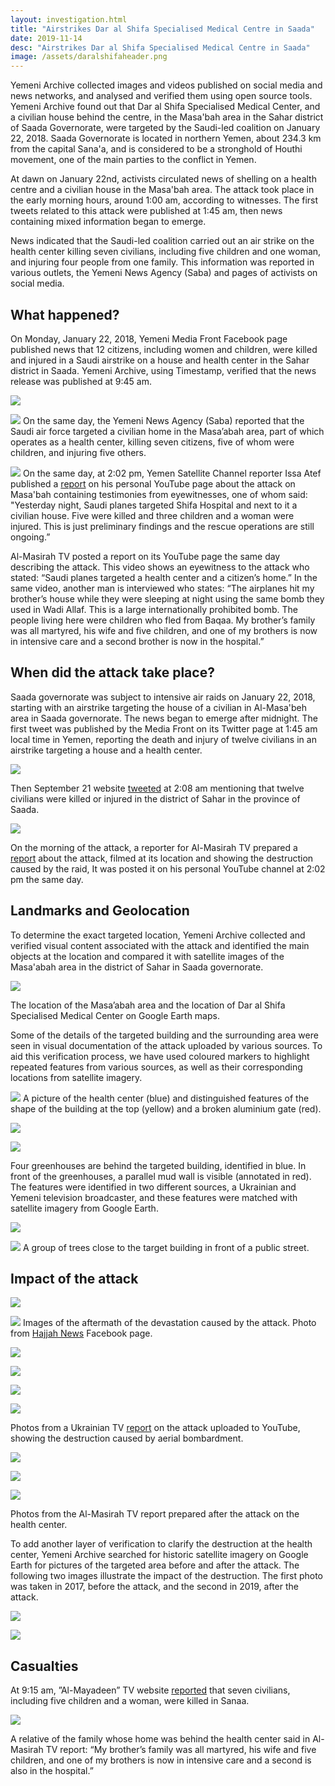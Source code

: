 ```yaml
---
layout: investigation.html
title: "Airstrikes Dar al Shifa Specialised Medical Centre in Saada"
date: 2019-11-14
desc: "Airstrikes Dar al Shifa Specialised Medical Centre in Saada"
image: /assets/daralshifaheader.png
---
```


Yemeni Archive collected images and videos published on social media and news networks, and analysed and verified them using open source tools. Yemeni Archive found out that Dar al Shifa Specialised Medical Center, and a civilian house behind the centre, in the Masa'bah area in the Sahar district of Saada Governorate, were targeted by the Saudi-led coalition on January 22, 2018. Saada Governorate is located in northern Yemen, about 234.3 km from the capital Sana'a, and is considered to be a stronghold of Houthi movement, one of the main parties to the conflict in Yemen.

At dawn on January 22nd, activists circulated news of shelling on a health centre and a civilian house in the Masa'bah area. The attack took place in the early morning hours, around 1:00 am, according to witnesses. The first tweets related to this attack were published at 1:45 am, then news containing mixed information began to emerge.

News indicated that the Saudi-led coalition carried out an air strike on the health center killing seven civilians, including five children and one woman, and injuring four people from one family. This information was reported in various outlets, the Yemeni News Agency (Saba) and pages of activists on social media.

## What happened?

On Monday, January 22, 2018, Yemeni Media Front Facebook page published news that 12 citizens, including women and children, were killed and injured in a Saudi airstrike on a house and health center in the Sahar district in Saada. Yemeni Archive, using Timestamp, verified that the news release was published at 9:45 am.

 
![](/assets/daralshifa-image1.jpg)

![](/assets/daralshifa-image2.jpg)
On the same day, the Yemeni News Agency (Saba) reported that the Saudi air force targeted a civilian home in the Masa’abah area, part of which operates as a health center, killing seven citizens, five of whom were children, and injuring five others.

 ![](/assets/daralshifa-image3.jpg)
On the same day, at 2:02 pm, Yemen Satellite Channel reporter Issa Atef published a [report](https://youtu.be/PfbTP5MVGpg) on his personal YouTube page about the attack on Masa'bah containing testimonies from eyewitnesses, one of whom said: "Yesterday night, Saudi planes targeted Shifa Hospital and next to it a civilian house. Five were killed and three children and a woman were injured. This is just preliminary findings and the rescue operations are still ongoing.”

Al-Masirah TV posted a report on its YouTube page the same day describing the attack. This video shows an eyewitness to the attack who stated: “Saudi planes targeted a health center and a citizen’s home.” In the same video, another man is interviewed who states: “The airplanes hit my brother’s house while they were sleeping at night using the same bomb they used in Wadi Allaf. This is a large internationally prohibited bomb. The people living here were children who fled from Baqaa. My brother’s family was all martyred, his wife and five children, and one of my brothers is now in intensive care and a second brother is now in the hospital.”

## When did the attack take place?

Saada governorate was subject to intensive air raids on January 22, 2018, starting with an airstrike targeting the house of a civilian in Al-Masa'beh area in Saada governorate. The news began to emerge after midnight. The first tweet was published by the Media Front on its Twitter page at 1:45 am local time in Yemen, reporting the death and injury of twelve civilians in an airstrike targeting a house and a health center.

![](/assets/daralshifa-image4.jpg)

Then September 21 website [tweeted](https://twitter.com/21septCom/status/955381646064279552?s=20) at 2:08 am mentioning that twelve civilians were killed or injured in the district of Sahar in the province of Saada.

![](/assets/daralshifa-image5.jpg)

On the morning of the attack, a reporter for Al-Masirah TV prepared a [report](https://www.youtube.com/watch?v=PfbTP5MVGpg&feature=youtu.be) about the attack, filmed at its location and showing the destruction caused by the raid, It was posted it on his personal YouTube channel at 2:02 pm the same day.

## Landmarks and Geolocation

To determine the exact targeted location, Yemeni Archive collected and verified visual content associated with the attack and identified the main objects at the location and compared it with satellite images of the Masa'abah area in the district of Sahar in Saada governorate.

![](/assets/daralshifa-image6.jpg)

The location of the Masa’abah area and the location of Dar al Shifa Specialised Medical Center on Google Earth maps.

Some of the details of the targeted building and the surrounding area were seen in visual documentation of the attack uploaded by various sources. To aid this verification process, we have used coloured markers to highlight repeated features from various sources, as well as their corresponding locations from satellite imagery.

![](/assets/daralshifa-image7.png)
A picture of the health center (blue) and distinguished features of the shape of the building at the top (yellow) and a broken aluminium gate (red).

![](/assets/daralshifa-image8.png)

![](/assets/daralshifa-image9.png)

Four greenhouses are behind the targeted building, identified in blue. In front of the greenhouses, a parallel mud wall is visible (annotated in red). The features were identified in two different sources, a Ukrainian and Yemeni television broadcaster, and these features were matched with satellite imagery from Google Earth.

![](/assets/daralshifa-image10.png)

![](/assets/daralshifa-image11.png)
A group of trees close to the target building in front of a public street.

## Impact of the attack


![](/assets/daralshifa-image12.jpg)

![](/assets/daralshifa-image13.jpg)
Images of the aftermath of the devastation caused by the attack. Photo from [Hajjah News](https://www.facebook.com/hajjahnewss/photos/pcb.956414654507670/956413934507742/?type=3&theater) Facebook page.

![](/assets/daralshifa-image14.jpg)

![](/assets/daralshifa-image15.jpg)

![](/assets/daralshifa-image16.jpg)

![](/assets/daralshifa-image17.jpg)

Photos from a Ukrainian TV [report](https://www.youtube.com/watch?v=QEcdhsi4Nlk&feature=youtu.be) on the attack uploaded to YouTube, showing the destruction caused by aerial bombardment.

![](/assets/daralshifa-image18.jpg)

![](/assets/daralshifa-image19.jpg)

![](/assets/daralshifa-image20.jpg)

Photos from the Al-Masirah TV report prepared after the attack on the health center.

To add another layer of verification to clarify the destruction at the health center, Yemeni Archive searched for historic satellite imagery on Google Earth for pictures of the targeted area before and after the attack. The following two images illustrate the impact of the destruction. The first photo was taken in 2017, before the attack, and the second in 2019, after the attack.

![](/assets/daralshifa-image21.jpg)

![](/assets/daralshifa-image22.jpg)

## Casualties

At 9:15 am, ”Al-Mayadeen” TV website [reported](http://www.almayadeen.net/news/politics/854320/%D8%B4%D9%87%D8%AF%D8%A7%D8%A1-%D9%88%D8%AC%D8%B1%D8%AD%D9%89-%D8%A8%D8%BA%D8%A7%D8%B1%D8%A7%D8%AA-%D9%84%D9%84%D8%AA%D8%AD%D8%A7%D9%84%D9%81-%D8%A7%D9%84%D8%B3%D8%B9%D9%88%D8%AF%D9%8A-%D8%B9%D9%84%D9%89-%D8%B5%D8%B9%D8%AF%D8%A9-%D8%B4%D9%85%D8%A7%D9%84-%D8%A7%D9%84%D9%8A%D9%85%D9%86) that seven civilians, including five children and a woman, were killed in Sanaa.

![](/assets/daralshifa-image23.jpg)

A relative of the family whose home was behind the health center said in Al-Masirah TV report: “My brother’s family was all martyred, his wife and five children, and one of my brothers is now in intensive care and a second is also in the hospital.”
